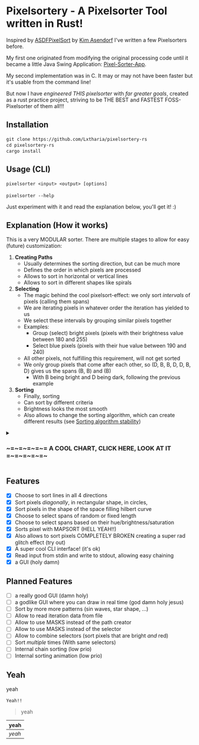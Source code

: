 # Pixelsortery - A Pixelsorter Tool written in Rust!

Inspired by [ASDFPixelSort](https://github.com/kimasendorf/ASDFPixelSort) by [Kim Asendorf](https://kimasendorf.com/) I've written a few Pixelsorters before.

My first one originated from modifying the original processing code until it became a little Java Swing Application: [Pixel-Sorter-App](https://github.com/Lxtharia/pixel-sorter-app).

My second implementation was in C. It may or may not have been faster but it's usable from the command line!

But now I have _engineered THIS pixelsorter_ with _far greater goals_, created as a rust practice project, striving to be THE BEST and FASTEST FOSS-Pixelsorter of them all!!!

## Installation
```
git clone https://github.com/Lxtharia/pixelsortery-rs
cd pixelsortery-rs
cargo install
```

## Usage (CLI)
```
pixelsorter <input> <output> [options]

pixelsorter --help
```
Just experiment with it and read the explanation below, you'll get it! :)

## Explanation (How it works)

This is a very MODULAR sorter.
There are multiple stages to allow for easy (future) customization:

1. **Creating Paths**
    - Usually determines the sorting direction, but can be much more
    - Defines the order in which pixels are processed
    - Allows to sort in horizontal or vertical lines
    - Allows to sort in different shapes like spirals
2. **Selecting**
    - The magic behind the cool pixelsort-effect: we only sort _intervals_ of pixels (calling them spans)
    - We are iterating pixels in whatever order the iteration has yielded to us
    - We select these intervals by grouping similar pixels together
    - Examples:
        - Group (select) bright pixels (pixels with their brightness value between 180 and 255)
        - Select blue pixels (pixels with their hue value between 190 and 240)
    - All other pixels, not fulfilling this requirement, will not get sorted
    - We only group pixels that come after each other, so (D, B, B, D, D, B, D) gives us the spans (B, B) and (B) 
        - With B being bright and D being dark, following the previous example
3. **Sorting**
    - Finally, sorting
    - Can sort by different criteria
    - Brightness looks the most smooth
    - Also allows to change the sorting algorithm, which can create different results (see [Sorting algorithm stability](https://en.wikipedia.org/wiki/Sorting_algorithm#Stability))

<details>
<summary>
<h3> ~=~=~=~=~= A COOL CHART, CLICK HERE, LOOK AT IT =~=~=~=~=~ </h3>
</summary>

![Pixelsortery-Chart](assets/Pixelsortery-Chart.png)
it will get better hopefully, maybe, eventually

</details>

## Features

- [x] Choose to sort lines in all 4 directions
- [x] Sort pixels _diagonally_, in rectangular shape, in circles, 
- [x] Sort pixels in the shape of the space filling hilbert curve
- [x] Choose to select spans of random or fixed length
- [x] Choose to select spans based on their hue/brightness/saturation
- [x] Sorts pixel with MAPSORT (HELL YEAH!!)
- [x] Also allows to sort pixels COMPLETELY BROKEN creating a super rad glitch effect (try out)
- [x] A super cool CLI interface! (it's ok)
- [x] Read input from stdin and write to stdout, allowing easy chaining
- [x] a GUI (holy damn)

## Planned Features

- [ ] a really good GUI (damn holy)
- [ ] a godlike GUI where you can draw in real time (god damn holy jesus)
- [ ] Sort by more more patterns (sin waves, star shape, ...)
- [ ] Allow to read iteration data from file
- [ ] Allow to use MASKS instead of the path creator
- [ ] Allow to use MASKS instead of the selector
- [ ] Allow to combine selectors (sort pixels that are bright _and_ red)
- [ ] Sort _multiple_ times (With same selectors)
- [ ] Internal chain sorting (low prio)
- [ ] Internal sorting animation (low prio)

## Yeah
yeah
```
Yeah!!
```
> yeah

| yeah |
| ---- |
| _yeah_ |
